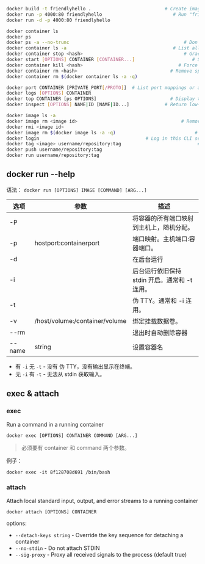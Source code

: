 ```sh
docker build -t friendlyhello .                           # Create image using this directory's Dockerfile
docker run -p 4000:80 friendlyhello                          # Run "friendlyhello" mapping port 4000 to 80
docker run -d -p 4000:80 friendlyhello                                  # Same thing, but in detached mode

docker container ls                                                          # List all running containers
docker ps                                                                    # List all running containers
docker ps -a --no-trunc                                          # Don't truncate output（查看完整的 COMMAND）
docker container ls -a                                       # List all containers, even those not running
docker container stop <hash>                                     # Gracefully stop the specified container
docker start [OPTIONS] CONTAINER [CONTAINER...]                     # Start one or more stopped containers
docker container kill <hash>                                   # Force shutdown of the specified container
docker container rm <hash>                                  # Remove specified container from this machine
docker container rm $(docker container ls -a -q)                                   # Remove all containers

docker port CONTAINER [PRIVATE_PORT[/PROTO]]  # List port mappings or a specific mapping for the container
docker logs [OPTIONS] CONTAINER                                            # Fetch the logs of a container
docker top CONTAINER [ps OPTIONS]                           # Display the running processes of a container
docker inspect [OPTIONS] NAME|ID [NAME|ID...]             # Return low-level information on Docker objects

docker image ls -a                                                       # List all images on this machine
docker image rm <image id>                                      # Remove specified image from this machine
docker rmi <image id>
docker image rm $(docker image ls -a -q)                             # Remove all images from this machine
docker login                                       # Log in this CLI session using your Docker credentials
docker tag <image> username/repository:tag                            # Tag <image> for upload to registry
docker push username/repository:tag                                      # Upload tagged image to registry
docker run username/repository:tag                                             # Run image from a registry
```

## docker run --help
语法： `docker run [OPTIONS] IMAGE [COMMAND] [ARG...]`  

| 选项 | 参数 | 描述 |
| --- | --- | --- |
| -P | | 将容器的所有端口映射到主机上，随机分配。 |
| -p | hostport:containerport | 端口映射。主机端口:容器端口。 |
| -d | | 在后台运行 |
| -i | | 后台运行依旧保持 stdin 开启。通常和 -t 连用。 |
| -t | | 伪 TTY。通常和 -i 连用。|
| -v | /host/volume:/container/volume | 绑定挂载数据卷。 |
| --rm | | 退出时自动删除容器 |
| --name | string | 设置容器名 |

- 有 `-i` 无 `-t` - 没有 伪 TTY，没有输出显示在终端。
- 无 `-i` 有 `-t` - 无法从 stdin 获取输入。

## exec & attach
### exec
Run a command in a running container  
```
docker exec [OPTIONS] CONTAINER COMMAND [ARG...]
```
>必须要有 container 和 command 两个参数。

例子：  
```
docker exec -it 8f128708d691 /bin/bash
```

### attach
Attach local standard input, output, and error streams to a running container  
```
docker attach [OPTIONS] CONTAINER
```
options:  
- `--detach-keys string` - Override the key sequence for detaching a container
- `--no-stdin` - Do not attach STDIN
- `--sig-proxy` - Proxy all received signals to the process (default true)
